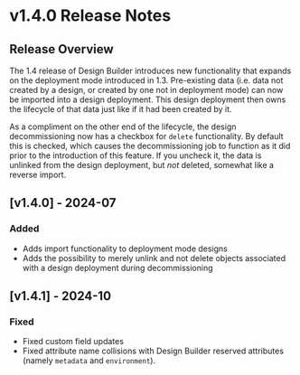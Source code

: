 # v1.4.0 Release Notes

## Release Overview

The 1.4 release of Design Builder introduces new functionality that expands on the deployment mode introduced in 1.3. Pre-existing data (i.e. data not created by a design, or created by one not in deployment mode) can now be imported into a design deployment. This design deployment then owns the lifecycle of that data just like if it had been created by it.

As a compliment on the other end of the lifecycle, the design decommissioning now has a checkbox for `delete` functionality. By default this is checked, which causes the decommissioning job to function as it did prior to the introduction of this feature. If you uncheck it, the data is unlinked from the design deployment, but _not_ deleted, somewhat like a reverse import.

## [v1.4.0] - 2024-07

### Added

- Adds import functionality to deployment mode designs
- Adds the possibility to merely unlink and not delete objects associated with a design deployment during decommissioning 

## [v1.4.1] - 2024-10

### Fixed

- Fixed custom field updates
- Fixed attribute name collisions with Design Builder reserved attributes (namely `metadata` and `environment`).
